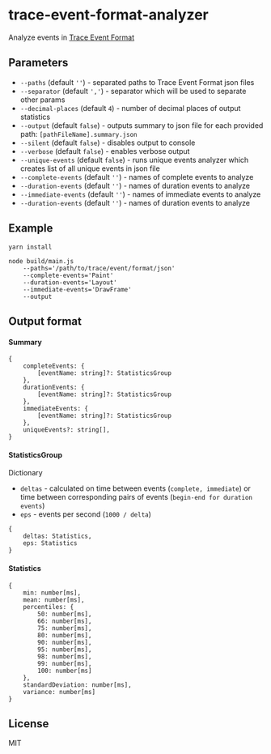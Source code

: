 # trace-event-format-analyzer

Analyze events in [Trace Event Format](https://docs.google.com/document/d/1CvAClvFfyA5R-PhYUmn5OOQtYMH4h6I0nSsKchNAySU/edit)

## Parameters

* `--paths` (default `''`) - separated paths to Trace Event Format json files
* `--separator` (default `','`) - separator which will be used to separate other params
* `--decimal-places` (default `4`) - number of decimal places of output statistics
* `--output` (default `false`) - outputs summary to json file for each provided path: `[pathFileName].summary.json`
* `--silent` (default `false`) - disables output to console
* `--verbose` (default `false`) - enables verbose output
* `--unique-events` (default `false`) - runs unique events analyzer which creates list of all unique events in json file
* `--complete-events` (default `''`) - names of complete events to analyze
* `--duration-events` (default `''`) - names of duration events to analyze
* `--immediate-events` (default `''`) - names of immediate events to analyze
* `--duration-events` (default `''`) - names of duration events to analyze

## Example

```
yarn install

node build/main.js
    --paths='/path/to/trace/event/format/json'
    --complete-events='Paint'
    --duration-events='Layout'
    --immediate-events='DrawFrame'
    --output
```

## Output format


#### Summary
```
{
    completeEvents: {
        [eventName: string]?: StatisticsGroup
    },
    durationEvents: {
        [eventName: string]?: StatisticsGroup
    },
    immediateEvents: {
        [eventName: string]?: StatisticsGroup
    },
    uniqueEvents?: string[],
}
```

#### StatisticsGroup
Dictionary 

* `deltas` - calculated on time between events (`complete, immediate`) or time between corresponding pairs of events (`begin-end for duration events`)
* `eps` - events per second (`1000 / delta`)
```
{
    deltas: Statistics,
    eps: Statistics
}
```

#### Statistics
```
{
    min: number[ms],
    mean: number[ms],
    percentiles: {
        50: number[ms],
        66: number[ms],
        75: number[ms],
        80: number[ms],
        90: number[ms],
        95: number[ms],
        98: number[ms],
        99: number[ms],
        100: number[ms]
    },
    standardDeviation: number[ms],
    variance: number[ms]
}
```

## License

MIT
